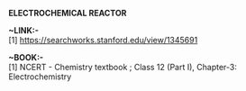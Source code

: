 ****ELECTROCHEMICAL REACTOR****<br>

****~LINK:-****<br>
[1] https://searchworks.stanford.edu/view/1345691<br>
 
****~BOOK:-****<br>
[1] NCERT - Chemistry textbook ; Class 12 (Part I), Chapter-3: Electrochemistry
